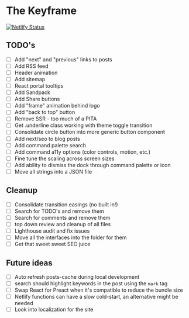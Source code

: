 # The Keyframe

[![Netlify Status](https://api.netlify.com/api/v1/badges/fa20d50a-d2a8-4938-8ca6-855a04c3f0e6/deploy-status)](https://app.netlify.com/sites/thekeyframe/deploys)

## TODO's

- [ ] Add "next" and "previous" links to posts
- [ ] Add RSS feed
- [ ] Header animation
- [ ] Add sitemap
- [ ] React portal tooltips
- [ ] Add Sandpack
- [ ] Add Share buttons
- [ ] Add "frame" animation behind logo
- [ ] Add "back to top" button
- [ ] Remove SSR - too much of a PITA
- [ ] Get .underline class working with theme toggle transition
- [ ] Consolidate circle button into more generic button component
- [ ] Add next/seo to blog posts
- [ ] Add command palette search
- [ ] Add command a11y options (color controls, motion, etc.)
- [ ] Fine tune the scaling across screen sizes
- [ ] Add ability to dismiss the dock through command palette or icon
- [ ] Move all strings into a JSON file

## Cleanup

- [ ] Consolidate transition easings (no built in!)
- [ ] Search for TODO's and remove them
- [ ] Search for comments and remove them
- [ ] top down review and cleanup of all files
- [ ] Lighthouse audit and fix issues
- [ ] Move all the interfaces into the folder for them
- [ ] Get that sweet sweet SEO juice

## Future ideas

- [ ] Auto refresh posts-cache during local development
- [ ] search should highlight keywords in the post using the `mark` tag
- [ ] Swap React for Preact when it's compatible to reduce the bundle size
- [ ] Netlify functions can have a slow cold-start, an alternative might be needed
- [ ] Look into localization for the site
